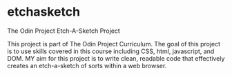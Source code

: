 # etchasketch

The Odin Project Etch-A-Sketch Project

This project is part of The Odin Project Curriculum. The goal of this project is to use skills covered in this course including CSS, html, javascript, and DOM. MY aim for this project is to write clean, readable code that effectively creates an etch-a-sketch of sorts within a web browser.
